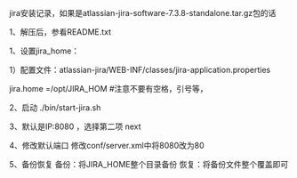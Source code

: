 jira安装记录，如果是atlassian-jira-software-7.3.8-standalone.tar.gz包的话

1、解压后，参看README.txt

1、设置jira_home：

1）配置文件：atlassian-jira/WEB-INF/classes/jira-application.properties

jira.home =/opt/JIRA_HOM  #注意不要有空格，引号等，


2、启动
./bin/start-jira.sh 

3、默认是IP:8080 ，选择第二项 next

4、修改默认端口
修改conf/server.xml中将8080改为80


5、备份恢复
备份：将JIRA_HOME整个目录备份
恢复：将备份文件整个覆盖即可
